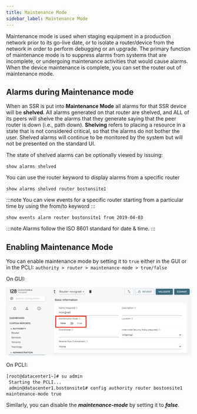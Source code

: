 ```yaml
---
title: Maintenance Mode
sidebar_label: Maintenance Mode
---
```


Maintenance mode is used when staging equipment in a production network prior to its go-live date, or to isolate a router/device from the network in order to perform debugging or an upgrade. The primary function of maintenance mode is to suppress alarms from systems that are incomplete, or undergoing maintenance activities that would cause alarms. When the device maintenance is complete, you can set the router out of maintenance mode.

## Alarms during Maintenance mode

When an SSR is put into **Maintenance Mode** all alarms for that SSR device will be **shelved**. All alarms generated on that router are shelved, and ALL of its peers will shelve the alarms that they generate saying that the peer router is down (i.e., path down). **Shelving** refers to placing a resource in a state that is not considered critical, so that the alarms do not bother the user. Shelved alarms will continue to be monitored by the system but will not be presented on the standard UI.

The state of shelved alarms can be optionally viewed by issuing:
```
show alarms shelved
```

You can use the router keyword to display alarms from a specific router
```
show alarms shelved router bostonsite1
```
:::note
You can view events for a specific router starting from a particular time by using the from/to keyword
:::

```
show events alarm router bostonsite1 from 2019-04-03
```

:::note
Alarms follow the ISO 8601 standard for date & time.
:::

## Enabling Maintenance Mode

You can enable maintenance mode by setting it to `true` either in the GUI or in the PCLI: `authority > router > maintenance-mode > true/false`

On GUI:

![Maintenance Mode in Configuration](/img/howto_maintenance_mode.png)

On PCLI:
```
[root@datacenter1~]# su admin
 Starting the PCLI...
 admin@datacenter1.bostonsite1# config authority router bostonsite1 maintenance-mode true
```

Similarly, you can disable the  _**maintenance-mode**_ by setting it to _**false**_.